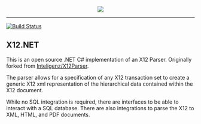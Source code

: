 <div align="center">
  <img src="https://raw.githubusercontent.com/wiki/bvanfleet/X12.NET/X12Icon.png" />
</div>

--------

[![Build Status](https://travis-ci.org/bvanfleet/X12.NET.svg?branch=master)](https://travis-ci.org/bvanfleet/X12.NET)

X12.NET
-------

This is an open source .NET C# implementation of an X12 Parser. Originally forked from [Inteligenz/X12Parser](https://github.com/Inteligenz/X12Parser).

The parser allows for a specification of any X12 transaction set to create a generic X12 xml representation of the hierarchical data contained within the X12 document.

While no SQL integration is required, there are interfaces to be able to interact with a SQL database. There are also integrations to parse the X12 to XML, HTML, and PDF documents.
